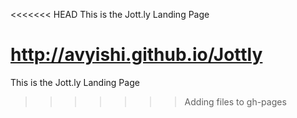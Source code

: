 <<<<<<< HEAD
This is the Jott.ly Landing Page

http://avyishi.github.io/Jottly
=======
This is the Jott.ly Landing Page
>>>>>>> Adding files to gh-pages
